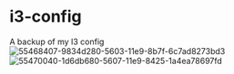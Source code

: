# i3-config
A backup of my I3 config
![55468407-9834d280-5603-11e9-8b7f-6c7ad8273bd3](https://user-images.githubusercontent.com/86884432/158318330-ebb738f0-a60b-4caf-9c6b-91f0370301a1.png)
![55470040-1d6db680-5607-11e9-8425-1a4ea78697fd](https://user-images.githubusercontent.com/86884432/158318341-208b5c1d-e749-407f-93ea-d09dfb9c4a31.png)
